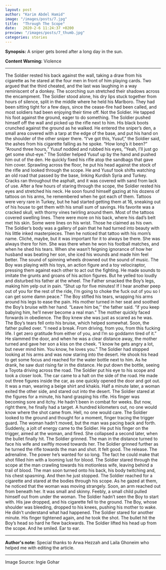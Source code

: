 ```yaml
---
layout: post
author: "Karim Abdel Hamid"
image: "/images/posts/7.jpg"
title:  "Through The Scope"
date:   2020-2-6 11:24:37 +0200
preview: "/images/posts/7_thumb.jpg"
categories: stories
---
```


**Synopsis:** A sniper gets bored after a long day in the sun.

**Content Warning:** Violence

---

The Soldier rested his back against the wall, taking a draw from his cigarette as he stared at the four men in front of him playing cards. Two argued that the third cheated, and the last was laughing in a way reminiscent of a donkey. The scorching sun stretched their shadows across the encampment. The Soldier stood alone, his dry lips stuck together from hours of silence, split in the middle where he held his Marlboro. They had been sitting tight for a few days, since the cease-fire had been called, and most soldiers had been enjoying their time off. Not the Soldier. He tapped his foot against the ground, eager to do something.
The Soldier pushed himself off the wall and picked up the rifle next to him. His black boots crunched against the ground as he walked. He entered the sniper’s den, a small area covered with a tarp at the edge of the base, and put his hand on the shoulder of the other sniper there.
 “I’ve got this, Yusuf,” the Soldier said, the ashes from his cigarette falling as he spoke.
“How long’s it been?”
“Around three hours,” 
Yusuf nodded and rubbed his eyes, “Yeah, I’ll just go get some shut-eye.”
The Soldier helped Yusuf up by the hand and pushed him out of the den. He quickly fixed his rifle atop the sandbags that gave him cover. Sprawling across the floor, he put his head against the stock of the rifle and looked through the scope.
He and Yusuf took shifts watching an old road that passed by the base, linking Kurdish Syria and Turkey. Cracks ran throughout the asphalt, and it was covered with sand from lack of use.
After a few hours of staring through the scope, the Soldier rested his eyes and stretched his neck. He soon found himself gazing at his dozens of tattoos on his arms, he remembered when he got each of them. Tattoos were very rare in Turkey, but he had started getting them at 16, sneaking out of his house to get them with his small sum of savings. His favorite was a cracked skull, with thorny vines twirling around them. Most of the tattoos covered swelling lines. There were more on his back, where his dad’s belt met his skin. Some were lines on his wrist. Those he claimed as his own. The Soldier’s body was a gallery of pain that he had turned into beauty with his little inked masterpieces.
Then he noticed that tattoo with his mom’s name. Cliché, maybe, but it was important for it to always be there. She was always there for him. She was there when he won his football matches, and when he shed his tears. When she wasn’t feigning ignorance of how her husband was beating her son, she iced his wounds and made him feel better.
The sound of spinning wheels drowned out the sound of music. The Boy was playing with his toys, an action figure and a toy velociraptor, pressing them against each other to act out the fighting. He made sounds to imitate the grunts and groans of his action figures. But he yelled too loudly and disturbed his father at the wheel. The Father smacked the Boy’s legs, making him yelp out in pain.
“Shut up for five minutes! If I hear another peep out of you for the rest of the ride, I’m going to choke the fuck out of you so I can get some damn peace.”
The Boy stifled his tears, wrapping his arms around his legs to ease the pain. His mother turned in her seat and soothed the Boy’s bruise with her hand.
“Leave him be,'' the father said. “if you keep babying him, he’ll never become a real man.”
The mother quickly faced forwards in obedience. The Boy knew she was just as scared as he was. The Boy’s tears fell onto his bruise, which helped somewhat. Soon, the father pulled over.
“I need a break. From driving, from you, from this fucking life. I get zero gratitude from either of you, and I’m so goddamn tired of it.” He slammed the door, and when he was a clear distance away, the mother turned and gave her son a kiss on the cheek.
“I know he gets angry a lot, but never mind him. You know, he loves you.”
The Soldier had stopped looking at his arms and was now staring into the desert. He shook his head to get some focus and reached for the water bottle next to him. As he drank, he saw dust rising far in the distance. He put down the bottle, seeing a Toyota driving across the road. The Soldier put his eye to his scope and took a closer look. The car came to a halt on the side of the road. He made out three figures inside the car, as one quickly opened the door and got out. It was a man, wearing a beige shirt and khakis. Half a minute later, a woman exited the other side, and stared out into the desert.
The Soldier stared at the figures for a minute, his hand grasping his rifle. His finger was becoming sore and itchy. He hadn’t been in combat for weeks. But now, right there, he finally had a target. A hundred kilometers out, no one would know where the shot came from. Hell, no one would care. The Soldier looked to the ground and thought for a moment, finger tracing the trigger guard. The woman hadn’t moved, but the man was pacing back and forth.
Suddenly, a jolt of energy came to the Soldier. He put his finger on the trigger, aimed at the woman, and fired. She collapsed a second later, when the bullet finally hit. The Soldier grinned. The man in the distance turned to face his wife and swiftly moved towards her. The Soldier grinned further as he turned the rifle towards the man and shot. It felt good. The release. The adrenaline. The power he’s wanted for so long.
The fact he could make that shot filled him with a looming lust for blood. The Soldier stared through the scope at the man crawling towards his motionless wife, leaving behind a trail of blood. The man soon turned onto his back, his body twitching and, his chest spasming. And then he just stopped.
The Soldier reached for a cigarette and stared at the bodies through his scope. As he gazed at them, he noticed that the woman was moving strangely. Soon, an arm reached out from beneath her. It was small and skinny. Feebly, a small child pulled himself out from under the woman. The Soldier hadn’t seen the Boy to start with. His jaw dropped, and his cigarette fell to the ground. The Boy, whose shoulder was bleeding, dropped to his knees, pushing his mother to wake. He didn’t understand what had happened. The Soldier stared for another minute. His finger tightened again, and he took the shot. The bullet hit the Boy’s head so hard he flew backwards. The Soldier lifted his head up from the scope. And he smiled. Ear to ear.

---

**Author's note:** Special thanks to Arwa Hezzah and Laila Ghoneim who helped me with editing the article.

---

Image Source: Ingie Gohar